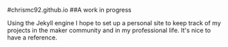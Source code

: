 #chrismc92.github.io
##A work in progress

Using the Jekyll engine I hope to set up a personal site to keep track of my projects in the maker community and in my professional life. It's nice to have a reference.